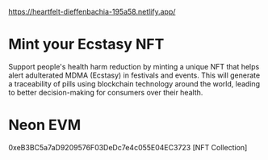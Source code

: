 https://heartfelt-dieffenbachia-195a58.netlify.app/

# Mint your Ecstasy NFT

Support people's health harm reduction by minting a unique NFT that helps alert adulterated MDMA (Ecstasy) in festivals and events. This will generate a traceability of pills using blockchain technology around the world, leading to better decision-making for consumers over their health.


# Neon EVM
0xeB3BC5a7aD9209576F03DeDc7e4c055E04EC3723 [NFT Collection]
